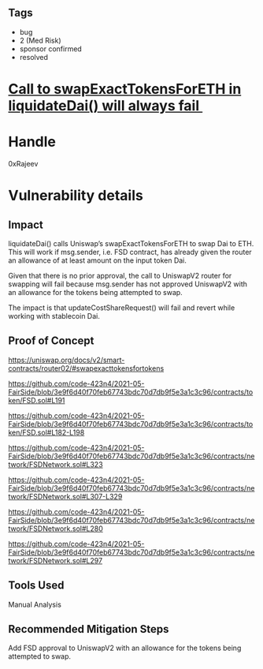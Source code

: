 ## Tags

- bug
- 2 (Med Risk)
- sponsor confirmed
- resolved

# [Call to swapExactTokensForETH in liquidateDai() will always fail ](https://github.com/code-423n4/2021-05-fairside-findings/issues/21) 

# Handle

0xRajeev


# Vulnerability details

## Impact

liquidateDai() calls Uniswap’s swapExactTokensForETH to swap Dai to ETH. This will work if msg.sender, i.e. FSD contract, has already given the router an allowance of at least amount on the input token Dai. 

Given that there is no prior approval, the call to UniswapV2 router for swapping will fail because msg.sender has not approved UniswapV2 with an allowance for the tokens being attempted to swap.

The impact is that updateCostShareRequest() will fail and revert while working with stablecoin Dai.

## Proof of Concept

https://uniswap.org/docs/v2/smart-contracts/router02/#swapexacttokensfortokens

https://github.com/code-423n4/2021-05-FairSide/blob/3e9f6d40f70feb67743bdc70d7db9f5e3a1c3c96/contracts/token/FSD.sol#L191

https://github.com/code-423n4/2021-05-FairSide/blob/3e9f6d40f70feb67743bdc70d7db9f5e3a1c3c96/contracts/token/FSD.sol#L182-L198

https://github.com/code-423n4/2021-05-FairSide/blob/3e9f6d40f70feb67743bdc70d7db9f5e3a1c3c96/contracts/network/FSDNetwork.sol#L323

https://github.com/code-423n4/2021-05-FairSide/blob/3e9f6d40f70feb67743bdc70d7db9f5e3a1c3c96/contracts/network/FSDNetwork.sol#L307-L329

https://github.com/code-423n4/2021-05-FairSide/blob/3e9f6d40f70feb67743bdc70d7db9f5e3a1c3c96/contracts/network/FSDNetwork.sol#L280

https://github.com/code-423n4/2021-05-FairSide/blob/3e9f6d40f70feb67743bdc70d7db9f5e3a1c3c96/contracts/network/FSDNetwork.sol#L297


## Tools Used

Manual Analysis

## Recommended Mitigation Steps

Add FSD approval to UniswapV2 with an allowance for the tokens being attempted to swap.

